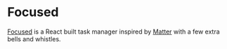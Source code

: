 # Focused

[Focused](https://diakonovm.github.io/focused) is a React built task manager inspired by [Matter](https://hihayk.github.io/matter/) with a few extra bells and whistles.
